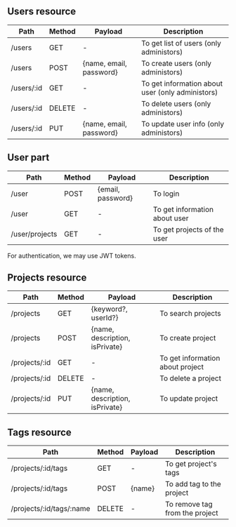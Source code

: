 ## Users resource

Path | Method | Payload | Description
--|--|--|--
/users | GET | - | To get list of users (only administors)
/users | POST | {name, email, password} | To create users (only administors)
/users/:id | GET | - | To get information about user (only administors)
/users/:id | DELETE | - | To delete users (only administors)
/users/:id | PUT | {name, email, password} | To update user info (only administors)


## User part

Path | Method | Payload | Description
--|--|--|--
/user | POST | {email, password} | To login
/user | GET | - | To get information about user
/user/projects | GET | - | To get projects of the user
For authentication, we may use JWT tokens.


## Projects resource
Path | Method | Payload | Description
--|--|--|--
/projects | GET | {keyword?, userId?} | To search projects
/projects | POST | {name, description, isPrivate} | To create project
/projects/:id | GET | - | To get information about project
/projects/:id | DELETE | - | To delete a project
/projects/:id | PUT | {name, description, isPrivate} | To update project


## Tags resource
Path | Method | Payload | Description
--|--|--|--
/projects/:id/tags | GET | - | To get project's tags
/projects/:id/tags | POST | {name} | To add tag to the project
/projects/:id/tags/:name | DELETE | - | To remove tag from the project
